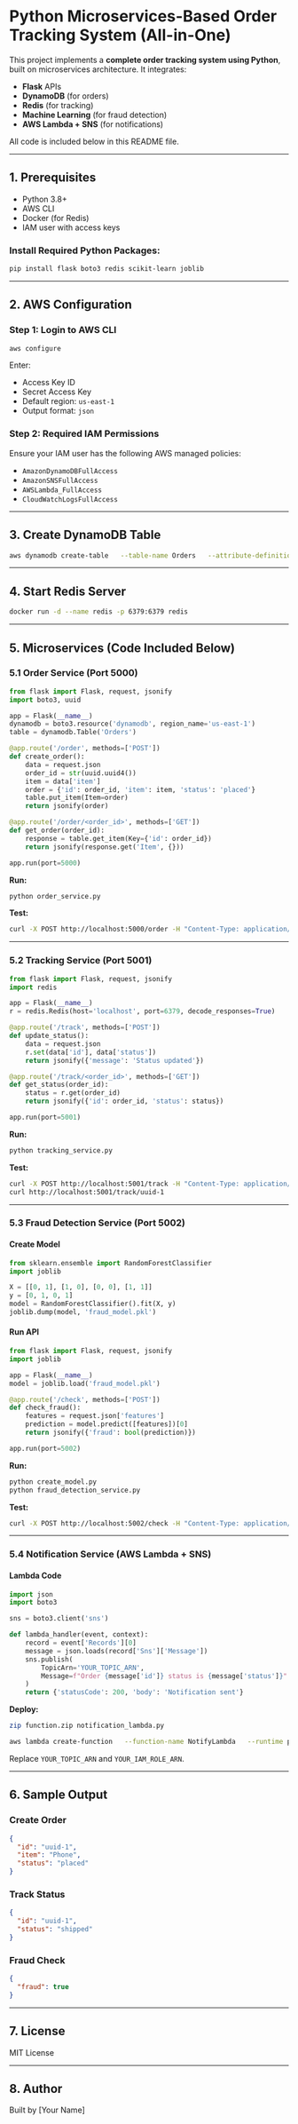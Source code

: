# Python Microservices-Based Order Tracking System (All-in-One)

This project implements a **complete order tracking system using Python**, built on microservices architecture. It integrates:

- **Flask** APIs
- **DynamoDB** (for orders)
- **Redis** (for tracking)
- **Machine Learning** (for fraud detection)
- **AWS Lambda + SNS** (for notifications)

All code is included below in this README file.

---

## 1. Prerequisites

- Python 3.8+
- AWS CLI
- Docker (for Redis)
- IAM user with access keys

### Install Required Python Packages:

```bash
pip install flask boto3 redis scikit-learn joblib
```

---

## 2. AWS Configuration

### Step 1: Login to AWS CLI

```bash
aws configure
```

Enter:

- Access Key ID  
- Secret Access Key  
- Default region: `us-east-1`  
- Output format: `json`

### Step 2: Required IAM Permissions

Ensure your IAM user has the following AWS managed policies:

- `AmazonDynamoDBFullAccess`
- `AmazonSNSFullAccess`
- `AWSLambda_FullAccess`
- `CloudWatchLogsFullAccess`

---

## 3. Create DynamoDB Table

```bash
aws dynamodb create-table   --table-name Orders   --attribute-definitions AttributeName=id,AttributeType=S   --key-schema AttributeName=id,KeyType=HASH   --billing-mode PAY_PER_REQUEST
```

---

## 4. Start Redis Server

```bash
docker run -d --name redis -p 6379:6379 redis
```

---

## 5. Microservices (Code Included Below)

### 5.1 Order Service (Port 5000)

```python
from flask import Flask, request, jsonify
import boto3, uuid

app = Flask(__name__)
dynamodb = boto3.resource('dynamodb', region_name='us-east-1')
table = dynamodb.Table('Orders')

@app.route('/order', methods=['POST'])
def create_order():
    data = request.json
    order_id = str(uuid.uuid4())
    item = data['item']
    order = {'id': order_id, 'item': item, 'status': 'placed'}
    table.put_item(Item=order)
    return jsonify(order)

@app.route('/order/<order_id>', methods=['GET'])
def get_order(order_id):
    response = table.get_item(Key={'id': order_id})
    return jsonify(response.get('Item', {}))

app.run(port=5000)
```

**Run:**

```bash
python order_service.py
```

**Test:**

```bash
curl -X POST http://localhost:5000/order -H "Content-Type: application/json" -d '{"item":"Phone"}'
```

---

### 5.2 Tracking Service (Port 5001)

```python
from flask import Flask, request, jsonify
import redis

app = Flask(__name__)
r = redis.Redis(host='localhost', port=6379, decode_responses=True)

@app.route('/track', methods=['POST'])
def update_status():
    data = request.json
    r.set(data['id'], data['status'])
    return jsonify({'message': 'Status updated'})

@app.route('/track/<order_id>', methods=['GET'])
def get_status(order_id):
    status = r.get(order_id)
    return jsonify({'id': order_id, 'status': status})

app.run(port=5001)
```

**Run:**

```bash
python tracking_service.py
```

**Test:**

```bash
curl -X POST http://localhost:5001/track -H "Content-Type: application/json" -d '{"id":"uuid-1", "status":"shipped"}'
curl http://localhost:5001/track/uuid-1
```

---

### 5.3 Fraud Detection Service (Port 5002)

#### Create Model

```python
from sklearn.ensemble import RandomForestClassifier
import joblib

X = [[0, 1], [1, 0], [0, 0], [1, 1]]
y = [0, 1, 0, 1]
model = RandomForestClassifier().fit(X, y)
joblib.dump(model, 'fraud_model.pkl')
```

#### Run API

```python
from flask import Flask, request, jsonify
import joblib

app = Flask(__name__)
model = joblib.load('fraud_model.pkl')

@app.route('/check', methods=['POST'])
def check_fraud():
    features = request.json['features']
    prediction = model.predict([features])[0]
    return jsonify({'fraud': bool(prediction)})

app.run(port=5002)
```

**Run:**

```bash
python create_model.py
python fraud_detection_service.py
```

**Test:**

```bash
curl -X POST http://localhost:5002/check -H "Content-Type: application/json" -d '{"features":[1, 0]}'
```

---

### 5.4 Notification Service (AWS Lambda + SNS)

#### Lambda Code

```python
import json
import boto3

sns = boto3.client('sns')

def lambda_handler(event, context):
    record = event['Records'][0]
    message = json.loads(record['Sns']['Message'])
    sns.publish(
        TopicArn='YOUR_TOPIC_ARN',
        Message=f"Order {message['id']} status is {message['status']}"
    )
    return {'statusCode': 200, 'body': 'Notification sent'}
```

**Deploy:**

```bash
zip function.zip notification_lambda.py

aws lambda create-function   --function-name NotifyLambda   --runtime python3.9   --handler notification_lambda.lambda_handler   --role <YOUR_IAM_ROLE_ARN>   --zip-file fileb://function.zip
```

Replace `YOUR_TOPIC_ARN` and `YOUR_IAM_ROLE_ARN`.

---

## 6. Sample Output

### Create Order

```json
{
  "id": "uuid-1",
  "item": "Phone",
  "status": "placed"
}
```

### Track Status

```json
{
  "id": "uuid-1",
  "status": "shipped"
}
```

### Fraud Check

```json
{
  "fraud": true
}
```

---

## 7. License

MIT License

---

## 8. Author

Built by [Your Name]